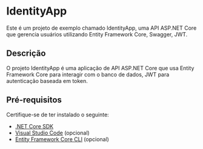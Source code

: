 # IdentityApp

Este é um projeto de exemplo chamado IdentityApp, uma API ASP.NET Core que gerencia usuários utilizando Entity Framework Core, Swagger, JWT.

## Descrição

O projeto IdentityApp é uma aplicação de API ASP.NET Core que usa Entity Framework Core para interagir com o banco de dados, JWT para autenticação baseada em token.

## Pré-requisitos

Certifique-se de ter instalado o seguinte:

- [.NET Core SDK](https://dotnet.microsoft.com/download)
- [Visual Studio Code](https://code.visualstudio.com/) (opcional)
- [Entity Framework Core CLI](https://docs.microsoft.com/en-us/ef/core/cli/dotnet) (opcional)

